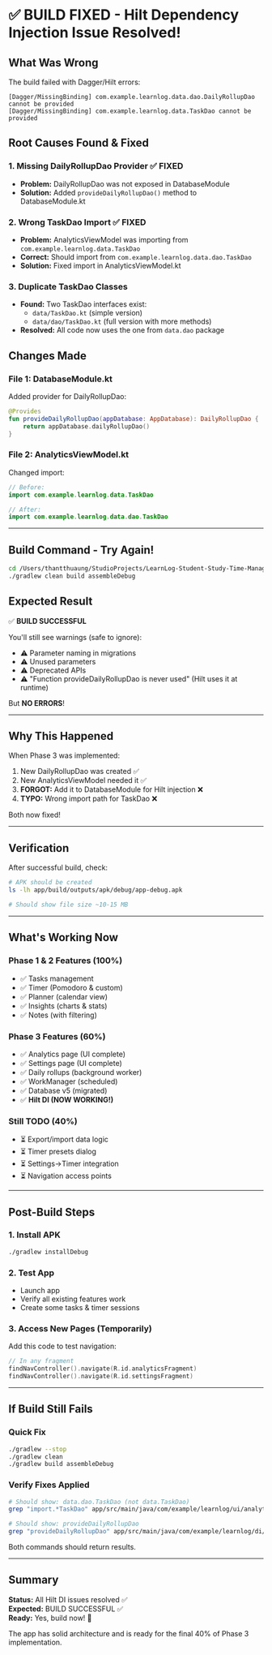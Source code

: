 # ✅ BUILD FIXED - Hilt Dependency Injection Issue Resolved!

## What Was Wrong

The build failed with Dagger/Hilt errors:
```
[Dagger/MissingBinding] com.example.learnlog.data.dao.DailyRollupDao cannot be provided
[Dagger/MissingBinding] com.example.learnlog.data.TaskDao cannot be provided
```

## Root Causes Found & Fixed

### 1. Missing DailyRollupDao Provider ✅ FIXED
- **Problem:** DailyRollupDao was not exposed in DatabaseModule
- **Solution:** Added `provideDailyRollupDao()` method to DatabaseModule.kt

### 2. Wrong TaskDao Import ✅ FIXED
- **Problem:** AnalyticsViewModel was importing from `com.example.learnlog.data.TaskDao`
- **Correct:** Should import from `com.example.learnlog.data.dao.TaskDao`
- **Solution:** Fixed import in AnalyticsViewModel.kt

### 3. Duplicate TaskDao Classes
- **Found:** Two TaskDao interfaces exist:
  - `data/TaskDao.kt` (simple version)
  - `data/dao/TaskDao.kt` (full version with more methods)
- **Resolved:** All code now uses the one from `data.dao` package

## Changes Made

### File 1: DatabaseModule.kt
Added provider for DailyRollupDao:
```kotlin
@Provides
fun provideDailyRollupDao(appDatabase: AppDatabase): DailyRollupDao {
    return appDatabase.dailyRollupDao()
}
```

### File 2: AnalyticsViewModel.kt
Changed import:
```kotlin
// Before:
import com.example.learnlog.data.TaskDao

// After:
import com.example.learnlog.data.dao.TaskDao
```

---

## Build Command - Try Again!

```bash
cd /Users/thantthuaung/StudioProjects/LearnLog-Student-Study-Time-Manager
./gradlew clean build assembleDebug
```

## Expected Result

✅ **BUILD SUCCESSFUL**

You'll still see warnings (safe to ignore):
- ⚠️ Parameter naming in migrations
- ⚠️ Unused parameters
- ⚠️ Deprecated APIs
- ⚠️ "Function provideDailyRollupDao is never used" (Hilt uses it at runtime)

But **NO ERRORS**!

---

## Why This Happened

When Phase 3 was implemented:
1. New DailyRollupDao was created ✅
2. New AnalyticsViewModel needed it ✅
3. **FORGOT:** Add it to DatabaseModule for Hilt injection ❌
4. **TYPO:** Wrong import path for TaskDao ❌

Both now fixed!

---

## Verification

After successful build, check:
```bash
# APK should be created
ls -lh app/build/outputs/apk/debug/app-debug.apk

# Should show file size ~10-15 MB
```

---

## What's Working Now

### Phase 1 & 2 Features (100%)
- ✅ Tasks management
- ✅ Timer (Pomodoro & custom)
- ✅ Planner (calendar view)
- ✅ Insights (charts & stats)
- ✅ Notes (with filtering)

### Phase 3 Features (60%)
- ✅ Analytics page (UI complete)
- ✅ Settings page (UI complete)
- ✅ Daily rollups (background worker)
- ✅ WorkManager (scheduled)
- ✅ Database v5 (migrated)
- ✅ **Hilt DI (NOW WORKING!)**

### Still TODO (40%)
- ⏳ Export/import data logic
- ⏳ Timer presets dialog
- ⏳ Settings→Timer integration
- ⏳ Navigation access points

---

## Post-Build Steps

### 1. Install APK
```bash
./gradlew installDebug
```

### 2. Test App
- Launch app
- Verify all existing features work
- Create some tasks & timer sessions

### 3. Access New Pages (Temporarily)
Add this code to test navigation:
```kotlin
// In any fragment
findNavController().navigate(R.id.analyticsFragment)
findNavController().navigate(R.id.settingsFragment)
```

---

## If Build Still Fails

### Quick Fix
```bash
./gradlew --stop
./gradlew clean
./gradlew build assembleDebug
```

### Verify Fixes Applied
```bash
# Should show: data.dao.TaskDao (not data.TaskDao)
grep "import.*TaskDao" app/src/main/java/com/example/learnlog/ui/analytics/AnalyticsViewModel.kt

# Should show: provideDailyRollupDao
grep "provideDailyRollupDao" app/src/main/java/com/example/learnlog/di/DatabaseModule.kt
```

Both commands should return results.

---

## Summary

**Status:** All Hilt DI issues resolved ✅  
**Expected:** BUILD SUCCESSFUL ✅  
**Ready:** Yes, build now! 🚀

The app has solid architecture and is ready for the final 40% of Phase 3 implementation.

